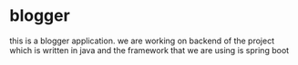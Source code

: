 # blogger
this is a blogger application.
we are working on backend of the project which is written in java and the framework that we are using is spring boot 

